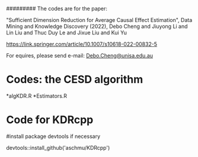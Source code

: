 ######### The codes are for the paper: 

"Sufficient Dimension Reduction for Average Causal Effect Estimation", 
Data Mining and Knowledge Discovery (2022), Debo Cheng and Jiuyong Li  and Lin Liu and Thuc Duy Le and Jixue Liu and Kui Yu

https://link.springer.com/article/10.1007/s10618-022-00832-5

For equires, please send e-mail: Debo.Cheng@unisa.edu.au

# Codes: the CESD algorithm
*algKDR.R
*Estimators.R
 
# Code for KDRcpp
#install package devtools if necessary

devtools::install_github('aschmu/KDRcpp')
 


